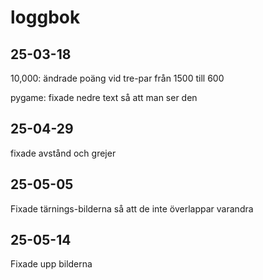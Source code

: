 loggbok
==============
25-03-18
---------

10,000:
ändrade poäng vid tre-par från 1500 till 600

pygame: 
fixade nedre text så att man ser den

25-04-29
---------

fixade avstånd och grejer

25-05-05
---------

Fixade tärnings-bilderna så att de inte överlappar varandra

25-05-14
---------
Fixade upp bilderna
